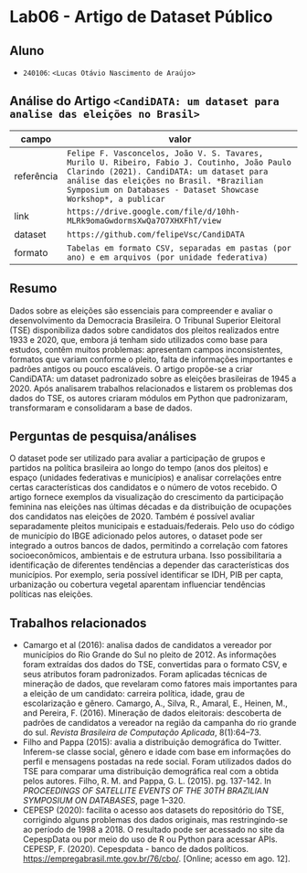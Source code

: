 # Lab06 - Artigo de Dataset Público

## Aluno
* `240106`: `<Lucas Otávio Nascimento de Araújo>`

## Análise do Artigo `<CandiDATA: um dataset para analise das eleições no Brasil>`

| campo | valor |
|------------|----------------------------------------|
| referência | `Felipe F. Vasconcelos, João V. S. Tavares, Murilo U. Ribeiro, Fabio J. Coutinho, João Paulo Clarindo (2021). CandiDATA: um dataset para análise das eleições no Brasil. *Brazilian Symposium on Databases - Dataset Showcase Workshop*, a publicar` |
| link       | `https://drive.google.com/file/d/10hh-MLRk9omaGwdormsXwQa7O7XHXFhT/view` |
| dataset | `https://github.com/felipeVsc/CandiDATA` |
| formato | `Tabelas em formato CSV, separadas em pastas (por ano) e em arquivos (por unidade federativa)` |

## Resumo

Dados sobre as eleições são essenciais para compreender e avaliar o desenvolvimento da Democracia Brasileira. O Tribunal Superior Eleitoral (TSE) disponibiliza dados sobre candidatos dos pleitos realizados entre 1933 e 2020, que, embora já tenham sido utilizados como base para estudos, contêm muitos problemas: apresentam campos inconsistentes, formatos que variam conforme o pleito, falta de informações importantes e padrões antigos ou pouco escaláveis. O artigo propõe-se a criar CandiDATA: um dataset padronizado sobre as eleições brasileiras de 1945 a 2020. Após analisarem trabalhos relacionados e listarem os problemas dos dados do TSE, os autores criaram módulos em Python que padronizaram, transformaram e consolidaram a base de dados.

## Perguntas de pesquisa/análises

O dataset pode ser utilizado para avaliar a participação de grupos e partidos na política brasileira ao longo do tempo (anos dos pleitos) e espaço (unidades federativas e municípios) e analisar correlações entre certas características dos candidatos e o número de votos recebido. O artigo fornece exemplos da visualização do crescimento da participação feminina nas eleições nas últimas décadas e da distribuição de ocupações dos candidatos nas eleições de 2020. Também é possível avaliar separadamente pleitos municipais e estaduais/federais.
Pelo uso do código de município do IBGE adicionado pelos autores, o dataset pode ser integrado a outros bancos de dados, permitindo a correlação com fatores socioeconômicos, ambientais e de estrutura urbana. Isso possibilitaria a identificação de diferentes tendências a depender das características dos municípios. Por exemplo, seria possível identificar se IDH, PIB per capta, urbanização ou cobertura vegetal aparentam influenciar tendências políticas nas eleições.

## Trabalhos relacionados

* Camargo et al (2016): analisa dados de candidatos a vereador por municípios do Rio Grande do Sul no pleito de 2012. As informações foram extraídas dos dados do TSE, convertidas para o formato CSV, e seus atributos foram padronizados. Foram aplicadas técnicas de mineração de dados, que revelaram como fatores mais importantes para a eleição de um candidato: carreira política, idade, grau de escolarização e gênero. Camargo, A., Silva, R., Amaral, E., Heinen, M., and Pereira, F. (2016). Mineração de dados eleitorais: descoberta de padrões de candidatos a vereador na região da campanha do rio grande do sul. *Revista Brasileira de Computação Aplicada*, 8(1):64–73.
* Filho and Pappa (2015): avalia a distribuição demográfica do Twitter. Inferem-se classe social, gênero e idade com base em informações do perfil e mensagens postadas na rede social. Foram utilizados dados do TSE para comparar uma distribuição demográfica real com a obtida pelos autores. Filho, R. M. and Pappa, G. L. (2015). pg. 137-142. In *PROCEEDINGS OF SATELLITE EVENTS OF THE 30TH BRAZILIAN SYMPOSIUM ON DATABASES*, page 1–320.
* CEPESP (2020): facilita o acesso aos datasets do repositório do TSE, corrigindo alguns problemas dos dados originais, mas restringindo-se ao período de 1998 a 2018. O resultado pode ser acessado no site da CepespData ou por meio do uso de R ou Python para acessar APIs. CEPESP, F. (2020). Cepespdata - banco de dados políticos. <https://empregabrasil.mte.gov.br/76/cbo/>. [Online; acesso em ago. 12].
